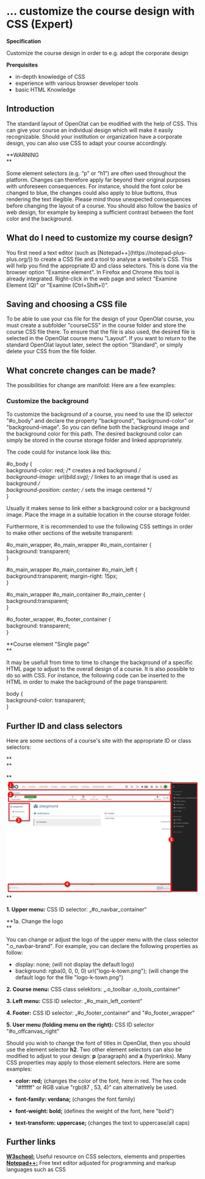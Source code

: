 # ... customize the course design with CSS (Expert)

**Specification**

Customize the course design in order to e.g. adopt the corporate design

**Prerquisites**

  * in-depth knowledge of CSS
  * experience with various browser developer tools
  * basic HTML Knowledge

## Introduction

The standard layout of OpenOlat can be modified with the help of CSS. This can
give your course an individual design which will make it easily recognizable.
Should your institution or organization have a corporate design, you can also
use CSS to adapt your course accordingly.

  

**WARNING  
**

Some element selectors (e.g. “p” or “h1”) are often used throughout the
platform. Changes can therefore apply far beyond their original purposes with
unforeseen consequences. For instance, should the font color be changed to
blue, the changes could also apply to blue buttons, thus rendering the text
illegible. Please mind those unexpected consequences before changing the
layout of a course. You should also follow the basics of web design, for
example by keeping a sufficient contrast between the font color and the
background.

## What do I need to customize my course design?

You first need a text editor (such as [Notepad++](https://notepad-plus-
plus.org/)) to create a CSS file and a tool to analyse a website's CSS. This
will help you find the appropriate ID and class selectors. This is done via
the browser option "Examine element". In Firefox and Chrome this tool is
already integrated. Right-click in the web page and select "Examine Element
(Q)" or "Examine (Ctrl+Shift+I)".

## Saving and choosing a CSS file

To be able to use your css file for the design of your OpenOlat course, you
must create a subfolder "courseCSS" in the course folder and store the course
CSS file there. To ensure that the file is also used, the desired file is
selected in the OpenOlat course menu "Layout". If you want to return to the
standard OpenOlat layout later, select the option "Standard", or simply delete
your CSS from the file folder.

## What concrete changes can be made?

The possibilities for change are manifold: Here are a few examples:

### Customize the background

To customize the background of a course, you need to use the ID selector
"#o_body" and declare the property "background", "background-color" or
"background-image". So you can define both the background image and the
background color for this path. The desired background color can simply be
stored in the course storage folder and linked appropriately.

The code could for instance look like this:  
  
#o_body {  
background-color: red; /* creates a red background */  
background-image: url(bild.svg); /* linkes to an image that is used as
background */  
background-position: center; /* sets the image centered */  
}

Usually it makes sense to link either a background color or a background
image. Place the image in a suitable location in the course storage folder.

Furthermore, it is recommended to use the following CSS settings in order to
make other sections of the website transparent:

#o_main_wrapper, #o_main_wrapper #o_main_container {  
background: transparent;  
}

#o_main_wrapper #o_main_container #o_main_left {  
background:transparent; margin-right: 15px;  
}

#o_main_wrapper #o_main_container #o_main_center {  
background:transparent;  
}

#o_footer_wrapper, #o_footer_container {  
background: transparent;  
}

  

**Course element "Single page"  
**

It may be usefull from time to time to change the background of a specific
HTML page to adjust to the overall design of a course. It is also possible to
do so with CSS. For instance, the following code can be inserted to the HTML
in order to make the background of the page transparent:  
  
body {  
background-color: transparent;  
}

## Further ID and class selectors

Here are some sections of a course's site with the appropriate ID or class
selectors:

 **  
**

 **![](assets/css_structure.png)  
**

 **1\. Upper menu:** CSS ID selector: „#o_navbar_container“

 **1a. Change the logo  
**

You can change or adjust the logo of the upper menu with the class selector
".o_navbar-brand". For example, you can declare the following properties as
follow:

  * display: none; (will not display the default logo)
  * background: rgba(0, 0, 0, 0) url("logo-k-town.png"); (will change the default logo for the file "logo-k-town.png")

 **2\. Course menu:** CSS class selektors: „.o_toolbar .o_tools_container“

 **3\. Left menu:** CSS ID selector: „#o_main_left_content“

 **4\. Footer:** CSS ID selector: „#o_footer_container“ and
"#o_footer_wrapper"

 **5\. User menu (folding menu on the right):** CSS ID selector
"#o_offcanvas_right"

  

Should you wish to change the font of titles in OpenOlat, then you should use
the element selector **h2**. Two other element selectors can also be modified
to adjust to your design: **p** (paragraph) and **a** (hyperlinks). Many CSS
properties may apply to those element selectors. Here are some examples:

  *  **color: red;** (changes the color of the font, here in red. The hex code "#ffffff" or RGB value "rgb(87 , 53, 4)" can alternatively be used.
  *  **font-family: verdana;** (changes the font family)  

  *  **font-weight: bold;** (defines the weight of the font, here "bold")  

  *  **text-transform: uppercase;** (changes the text to uppercase/all caps)  

## Further links

 **[W3school:](http://www.w3schools.com/css/default.asp)** Useful resource on
CSS selectors, elements and properties  
 **[Notepad++:](https://notepad-plus-plus.org/)** Free text editor adjusted
for programming and markup languages such as CSS
